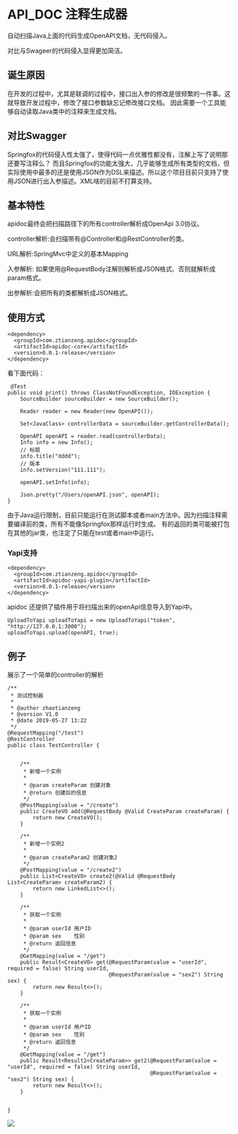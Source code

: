 # API_DOC 注释生成器

自动扫描Java上面的代码生成OpenAPI文档，无代码侵入。

对比与Swageer的代码侵入显得更加简洁。

## 诞生原因

在开发的过程中，尤其是联调的过程中，接口出入参的修改是很频繁的一件事。这就导致开发过程中，修改了接口参数缺忘记修改接口文档。
因此需要一个工具能够自动读取Java类中的注释来生成文档。

## 对比Swagger

Springfox的代码侵入性太强了，使得代码一点优雅性都没有，注解上写了说明那还要写注释么？
而且Springfox的功能太强大，几乎能够生成所有类型的文档，但实际使用中最多的还是使用JSON作为DSL来描述。所以这个项目目前只支持了使用JSON进行出入参描述。XML啥的目前不打算支持。

## 基本特性

apidoc最终会把扫描路径下的所有controller解析成OpenApi 3.0协议。

controller解析:会扫描带有@Controller和@RestController的类。

URL解析:SpringMvc中定义的基本Mapping

入参解析: 如果使用@RequestBody注解则解析成JSON格式、否则就解析成param格式。

出参解析:会把所有的类都解析成JSON格式。


## 使用方式

~~~
<dependency>
  <groupId>com.ztianzeng.apidoc</groupId>
  <artifactId>apidoc-core</artifactId>
  <version>0.0.1-release</version>
</dependency>
~~~
看下面代码：
~~~
 @Test
public void print() throws ClassNotFoundException, IOException {
    SourceBuilder sourceBuilder = new SourceBuilder();

    Reader reader = new Reader(new OpenAPI());

    Set<JavaClass> controllerData = sourceBuilder.getControllerData();

    OpenAPI openAPI = reader.read(controllerData);
    Info info = new Info();
    // 标题
    info.title("dddd");
    // 版本
    info.setVersion("111.111");

    openAPI.setInfo(info);

    Json.pretty("/Users/openAPI.json", openAPI);
}
~~~

由于Java运行限制，目前只能运行在测试脚本或者main方法中。因为扫描注释需要编译前的类，所有不能像Springfox那样运行时生成。
有的返回的类可能被打包在其他的jar类，也注定了只能在test或者main中运行。

### Yapi支持

~~~
<dependency>
  <groupId>com.ztianzeng.apidoc</groupId>
  <artifactId>apidoc-yapi-plugin</artifactId>
  <version>0.0.1-release</version>
</dependency>
~~~
apidoc 还提供了插件用于将扫描出来的openApi信息导入到Yapi中。
~~~
UploadToYapi uploadToYapi = new UploadToYapi("token", "http://127.0.0.1:3000");
uploadToYapi.upload(openAPI, true);
~~~

## 例子

展示了一个简单的controller的解析
~~~
/**
 * 测试控制器
 *
 * @author zhaotianzeng
 * @version V1.0
 * @date 2019-05-27 13:22
 */
@RequestMapping("/test")
@RestController
public class TestController {


    /**
     * 新增一个实例
     *
     * @param createParam 创建对象
     * @return 创建后的信息
     */
    @PostMapping(value = "/create")
    public CreateVO add(@RequestBody @Valid CreateParam createParam) {
        return new CreateVO();
    }

    /**
     * 新增一个实例2
     *
     * @param createParam2 创建对象2
     */
    @PostMapping(value = "/create2")
    public List<CreateVO> create2(@Valid @RequestBody List<CreateParam> createParam2) {
        return new LinkedList<>();
    }

    /**
     * 获取一个实例
     *
     * @param userId 用户ID
     * @param sex    性别
     * @return 返回信息
     */
    @GetMapping(value = "/get")
    public Result<CreateVO> get(@RequestParam(value = "userId", required = false) String userId,
                                @RequestParam(value = "sex2") String sex) {
        return new Result<>();
    }

    /**
     * 获取一个实例
     *
     * @param userId 用户ID
     * @param sex    性别
     * @return 返回信息
     */
    @GetMapping(value = "/get")
    public Result<Result2<CreateParam>> get2(@RequestParam(value = "userId", required = false) String userId,
                                             @RequestParam(value = "sex2") String sex) {
        return new Result<>();
    }


}
~~~

![](http://pic.ztianzeng.com/20190614224053.png)